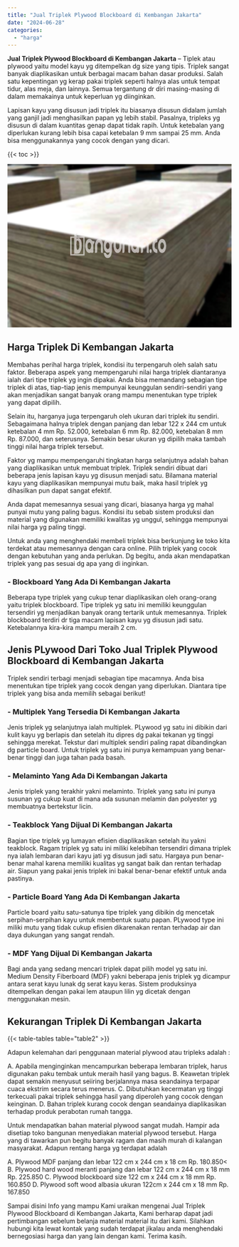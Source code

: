 ```yaml
---
title: "Jual Triplek Plywood Blockboard di Kembangan Jakarta"
date: "2024-06-28"
categories: 
  - "harga"
---
```


**Jual Triplek Plywood Blockboard di Kembangan Jakarta** – Tiplek atau plywood yaitu model kayu yg ditempelkan dg size yang tipis. Triplek sangat banyak diaplikasikan untuk berbagai macam bahan dasar produksi. Salah satu kepentingan yg kerap pakai triplek seperti halnya alas untuk tempat tidur, alas meja, dan lainnya. Semua tergantung dr diri masing-masing di dalam memakainya untuk keperluan yg diinginkan.

Lapisan kayu yang disusun jadi triplek itu biasanya disusun didalam jumlah yang ganjil jadi menghasilkan papan yg lebih stabil. Pasalnya, tripleks yg disusun di dalam kuantitas genap dapat tidak rapih. Untuk ketebalan yang diperlukan kurang lebih bisa capai ketebalan 9 mm sampai 25 mm. Anda bisa menggunakannya yang cocok dengan yang dicari.

{{< toc >}}

![Jual Triplek Plywood Blockboard di Kembangan Jakarta](/images/jual-triplek-murah-30.png)

## Harga Triplek Di Kembangan Jakarta

Membahas perihal harga triplek, kondisi itu terpengaruh oleh salah satu faktor. Beberapa aspek yang mempengaruhi nilai harga triplek diantaranya ialah dari tipe triplek yg ingin dipakai. Anda bisa memandang sebagian tipe triplek di atas, tiap-tiap jenis mempunyai keunggulan sendiri-sendiri yang akan menjadikan sangat banyak orang mampu menentukan type triplek yang dapat dipilih.

Selain itu, harganya juga terpengaruh oleh ukuran dari triplek itu sendiri. Sebagaimana halnya triplek dengan panjang dan lebar 122 x 244 cm untuk ketebalan 4 mm Rp. 52.000, ketebalan 6 mm Rp. 82.000, ketebalan 8 mm Rp. 87.000, dan seterusnya. Semakin besar ukuran yg dipilih maka tambah tinggi nilai harga triplek tersebut.

Faktor yg mampu mempengaruhi tingkatan harga selanjutnya adalah bahan yang diaplikasikan untuk membuat triplek. Triplek sendiri dibuat dari beberapa jenis lapisan kayu yg disusun menjadi satu. Bilamana material kayu yang diaplikasikan mempunyai mutu baik, maka hasil triplek yg dihasilkan pun dapat sangat efektif.

Anda dapat memesannya sesuai yang dicari, biasanya harga yg mahal punyai mutu yang paling bagus. Kondisi itu sebab sistem produksi dan material yang digunakan memiliki kwalitas yg unggul, sehingga mempunyai nilai harga yg paling tinggi.

Untuk anda yang menghendaki membeli triplek bisa berkunjung ke toko kita terdekat atau memesannya dengan cara online. Pilih triplek yang cocok dengan kebutuhan yang anda perlukan. Dg begitu, anda akan mendapatkan triplek yang pas sesuai dg apa yang di inginkan.

### \- Blockboard Yang Ada Di Kembangan Jakarta

Beberapa type triplek yang cukup tenar diaplikasikan oleh orang-orang yaitu triplek blockboard. Tipe triplek yg satu ini memiliki keunggulan tersendiri yg menjadikan banyak orang tertarik untuk memesannya. Triplek blockboard terdiri dr tiga macam lapisan kayu yg disusun jadi satu. Ketebalannya kira-kira mampu meraih 2 cm.

## Jenis PLywood Dari Toko Jual Triplek Plywood Blockboard di Kembangan Jakarta

Triplek sendiri terbagi menjadi sebagian tipe macamnya. Anda bisa menentukan tipe triplek yang cocok dengan yang diperlukan. Diantara tipe triplek yang bisa anda memilih sebagai berikut!

### \- Multiplek Yang Tersedia Di Kembangan Jakarta

Jenis triplek yg selanjutnya ialah multiplek. PLywood yg satu ini dibikin dari kulit kayu yg berlapis dan setelah itu dipres dg pakai tekanan yg tinggi sehingga merekat. Tekstur dari multiplek sendiri paling rapat dibandingkan dg particle board. Untuk triplek yg satu ini punya kemampuan yang benar-benar tinggi dan juga tahan pada basah.

### \- Melaminto Yang Ada Di Kembangan Jakarta

Jenis triplek yang terakhir yakni melaminto. Triplek yang satu ini punya susunan yg cukup kuat di mana ada susunan melamin dan polyester yg membuatnya bertekstur licin.

### \- Teakblock Yang Dijual Di Kembangan Jakarta

Bagian tipe triplek yg lumayan efisien diaplikasikan setelah itu yakni teakblock. Ragam triplek yg satu ini miliki kelebihan tersendiri dimana triplek nya ialah lembaran dari kayu jati yg disusun jadi satu. Hargaya pun benar-benar mahal karena memiliki kualitas yg sangat baik dan rentan terhadap air. Siapun yang pakai jenis triplek ini bakal benar-benar efektif untuk anda pastinya.

### \- Particle Board Yang Ada Di Kembangan Jakarta

Particle board yaitu satu-satunya tipe triplek yang dibikin dg mencetak serpihan-serpihan kayu untuk membentuk suatu papan. PLywood type ini miliki mutu yang tidak cukup efisien dikarenakan rentan terhadap air dan daya dukungan yang sangat rendah.

### \- MDF Yang Dijual Di Kembangan Jakarta

Bagi anda yang sedang mencari triplek dapat pilih model yg satu ini. Medium Density Fiberboard (MDF) yakni beberapa jenis triplek yg dicampur antara serat kayu lunak dg serat kayu keras. Sistem produksinya ditempelkan dengan pakai lem ataupun lilin yg dicetak dengan menggunakan mesin.

## Kekurangan Triplek Di Kembangan Jakarta

{{< table-tables table="table2" >}}

Adapun kelemahan dari penggunaan material plywood atau tripleks adalah :

A. Apabila menginginkan mencampurkan beberapa lembaran triplek, harus digunakan paku tembak untuk meraih hasil yang bagus. B. Keawetan triplek dapat semakin menyusut seiiring berjalannya masa seandainya terpapar cuaca ekstrim secara terus menerus. C. Dibutuhkan kecermatan yg tinggi terkecuali pakai triplek sehingga hasil yang diperoleh yang cocok dengan keinginan. D. Bahan triplek kurang cocok dengan seandainya diaplikasikan terhadap produk perabotan rumah tangga.

Untuk mendapatkan bahan material plywood sangat mudah. Hampir ada disetiap toko bangunan menyediakan material plywood tersebut. Harga yang di tawarkan pun begitu banyak ragam dan masih murah di kalangan masyarakat. Adapun rentang harga yg terdapat adalah

A. Plywood MDF panjang dan lebar 122 cm x 244 cm x 18 cm Rp. 180.850< B. Plywood hard wood meranti panjang dan lebar 122 cm x 244 cm x 18 mm Rp. 225.850 C. Plywood blockboard size 122 cm x 244 cm x 18 mm Rp. 160.850 D. Plywood soft wood albasia ukuran 122cm x 244 cm x 18 mm Rp. 167.850

Sampai disini Info yang mampu Kami uraikan mengenai Jual Triplek Plywood Blockboard di Kembangan Jakarta, Kami berharap dapat jadi pertimbangan sebelum belanja material material itu dari kami. Silahkan hubungi kita lewat kontak yang sudah terdapat jikalau anda menghendaki bernegosiasi harga dan yang lain dengan kami. Terima kasih.
